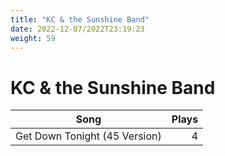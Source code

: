 ```yaml
---
title: "KC & the Sunshine Band"
date: 2022-12-07/2022T23:19:23
weight: 59
---
```


# KC & the Sunshine Band

 Song | Plays 
----- | -----:
Get Down Tonight (45 Version) | 4
